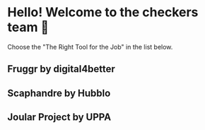 # Hello! Welcome to the checkers team 👋

Choose the "The Right Tool for the Job" in the list below.

## Fruggr by digital4better

## Scaphandre by Hubblo

## Joular Project by UPPA
